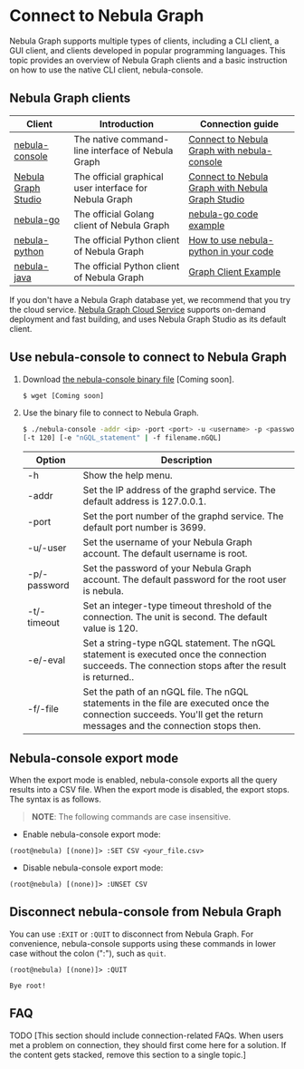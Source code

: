 # Connect to Nebula Graph

Nebula Graph supports multiple types of clients, including a CLI client, a GUI client, and clients developed in popular programming languages. This topic provides an overview of Nebula Graph clients and a basic instruction on how to use the native CLI client, nebula-console.

## Nebula Graph clients

| Client                                                                 | Introduction                                           | Connection guide                                                                                                                                          |
| ---------------------------------------------------------------------- | ------------------------------------------------------ | --------------------------------------------------------------------------------------------------------------------------------------------------------- |
| [nebula-console](https://github.com/vesoft-inc/nebula-console)         | The native command-line interface of Nebula Graph      | [Connect to Nebula Graph with nebula-console](#use-nebula-console-to-connect-to-nebula-graph)                                                             |
| [Nebula Graph Studio](https://github.com/vesoft-inc/nebula-web-docker) | The official graphical user interface for Nebula Graph | [Connect to Nebula Graph with Nebula Graph Studio](https://github.com/vesoft-inc/nebula-web-docker/blob/master/docs/nebula-graph-studio-user-guide-en.md) |
| [nebula-go](https://github.com/vesoft-inc/nebula-go)                   | The official Golang client of Nebula Graph             | [nebula-go code example](https://github.com/vesoft-inc/nebula-go#usage-example)                                                                           |
| [nebula-python](https://github.com/vesoft-inc/nebula-python)           | The official Python client of Nebula Graph             | [How to use nebula-python in your code](https://github.com/vesoft-inc/nebula-python#how-to-use-nebula-python-in-your-code)                                |
| [nebula-java](https://github.com/vesoft-inc/nebula-java)               | The official Python client of Nebula Graph             | [Graph Client Example](https://github.com/vesoft-inc/nebula-java#graph-client-example)                                                                    |

If you don't have a Nebula Graph database yet, we recommend that you try the cloud service. [Nebula Graph Cloud Service](https://www.nebula-cloud.io/) supports on-demand deployment and fast building, and uses Nebula Graph Studio as its default client.

## Use nebula-console to connect to Nebula Graph

1. Download [the nebula-console binary file](TODO) [Coming soon].

    ```bash
    $ wget [Coming soon]
    ```

2. Use the binary file to connect to Nebula Graph.

    ```bash
    $ ./nebula-console -addr <ip> -port <port> -u <username> -p <password> 
    [-t 120] [-e "nGQL_statement" | -f filename.nGQL]
    ```

    | Option       | Description                                                                                                                                                                   |
    | ------------ | ----------------------------------------------------------------------------------------------------------------------------------------------------------------------------- |
    | -h           | Show the help menu.                                                                                                                                                           |
    | -addr        | Set the IP address of the graphd service. The default address is 127.0.0.1.                                                                                                   |
    | -port        | Set the port number of the graphd service. The default port number is 3699.                                                                                                   |
    | -u/-user     | Set the username of your Nebula Graph account. The default username is root.                                                                                                  |
    | -p/-password | Set the password of your Nebula Graph account. The default password for the root user is nebula.                                                                              |
    | -t/-timeout  | Set an integer-type timeout threshold of the connection. The unit is second. The default value is 120.                                                                        |
    | -e/-eval     | Set a string-type nGQL statement. The nGQL statement is executed once the connection succeeds. The connection stops after the result is returned..             |
    | -f/-file     | Set the path of an nGQL file. The nGQL statements in the file are executed once the connection succeeds. You'll get the return messages and the connection stops then. |

## Nebula-console export mode

When the export mode is enabled, nebula-console exports all the query results into a CSV file. When the export mode is disabled, the export stops. The syntax is as follows.

> **NOTE**: The following commands are case insensitive.

* Enable nebula-console export mode:

```nGQL
(root@nebula) [(none)]> :SET CSV <your_file.csv>
```

* Disable nebula-console export mode:

```nGQL
(root@nebula) [(none)]> :UNSET CSV
```

## Disconnect nebula-console from Nebula Graph

You can use `:EXIT` or `:QUIT` to disconnect from Nebula Graph. For convenience, nebula-console supports using these commands in lower case without the colon (":"), such as `quit`.

```nGQL
(root@nebula) [(none)]> :QUIT

Bye root!
```

## FAQ

TODO [This section should include connection-related FAQs. When users met a problem on connection, they should first come here for a solution. If the content gets stacked, remove this section to a single topic.]
